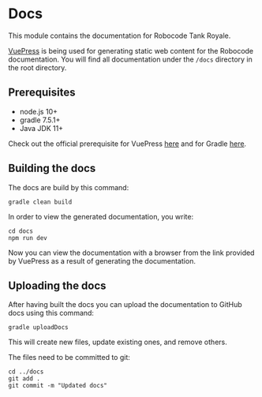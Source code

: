 # Docs

This module contains the documentation for Robocode Tank Royale.

[VuePress] is being used for generating static web content for the Robocode documentation. You will find all
documentation under the `/docs` directory in the root directory.

## Prerequisites

* node.js 10+
* gradle 7.5.1+
* Java JDK 11+

Check out the official prerequisite for
VuePress [here](https://vuepress.vuejs.org/guide/getting-started.html#prerequisites)
and for Gradle [here](https://gradle.org/install/#prerequisites).

## Building the docs

The docs are build by this command:

```shell
gradle clean build
```

In order to view the generated documentation, you write:

```shell
cd docs
npm run dev
```

Now you can view the documentation with a browser from the link provided by VuePress as a result of generating the
documentation.

## Uploading the docs

After having built the docs you can upload the documentation to GitHub docs using this command:

```shell
gradle uploadDocs
```

This will create new files, update existing ones, and remove others.

The files need to be committed to git:

```shell
cd ../docs
git add .
git commit -m "Updated docs"
```

[VuePress]: https://vuepress.vuejs.org/ "VuePress home page"
